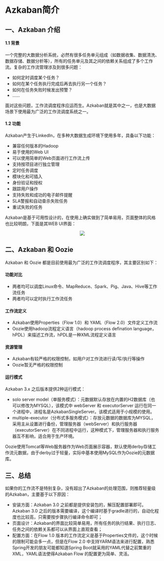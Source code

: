# Azkaban简介


## 一、Azkaban 介绍

#### 1.1 背景

一个完整的大数据分析系统，必然有很多任务单元组成（如数据收集、数据清洗、数据存储、数据分析等），所有的任务单元及其之间的依赖关系组成了多个工作流。复杂的工作流管理涉及到很多问题：

- 如何定时调度某个任务？
- 如何在某个任务执行完成后再去执行另一个任务？
- 如何在任务失败时候发出预警？
- ......

面对这些问题，工作流调度程序应运而生。Azkaban就是其中之一，也是大数据场景下使用最为广泛的工作流调度系统之一。

#### 1.2 功能

Azkaban产生于LinkedIn，在多种大数据生成环境下使用多年，具备以下功能：

- 兼容任何版本的Hadoop
- 易于使用的Web UI
- 可以使用简单的Web页面进行工作流上传
- 支持按项目进行独立管理
- 定时任务调度
- 模块化和可插入
- 身份验证和授权
- 跟踪用户操作
- 支持失败和成功的电子邮件提醒
- SLA警报和自动查杀失败任务
- 重试失败的任务

Azkaban是基于可用性设计的，在使用上确实做到了简单易用，页面整体的风格也比较明朗，下面是其WEB UI界面：

<div align="center"> <img  src="https://github.com/heibaiying/BigData-Notes/blob/master/pictures/azkaban-web.png"/> </div>

## 二、Azkaban 和 Oozie

Azkaban 和 Oozie 都是目前使用最为广泛的工作流调度程序，其主要区别如下：

#### 功能对比

- 两者均可以调度Linux命令、MapReduce、Spark、Pig、Java、Hive等工作流任务
- 两者均可以定时执行工作流任务

#### 工作流定义

- Azkaban使用Properties（Flow 1.0）和 YAML（Flow 2.0）文件定义工作流
- Oozie使用hadoop流程定义语言（hadoop process defination language，hPDL）来描述工作流，hPDL是一种XML流程定义语言

#### 资源管理

- Azkaban有较严格的权限控制，如用户对工作流进行读/写/执行等操作
- Oozie暂无严格的权限控制

#### 运行模式

Azkaban 3.x 之后版本提供2种运行模式：

- solo server model（单服务模式）：元数据默认存放在内置的H2数据库（也可以修改为MYSQL），该模式中 webServer 和 executorServer 运行在同一个进程中，进程名是AzkabanSingleServer。该模式适用于小规模的使用。
- multiple-executor（分布式多服务模式）：存放元数据的数据库为MYSQL，采用主从设置进行备份，管理服务器（webServer）和执行服务器（executorServer）在不同进程中运行，这种模式下，管理服务器和执行服务器互不影响，适合用于生产环境。

Oozie使用Tomcat等Web服务器作为Web页面展示容器，默认使用derby存储工作流元数据，由于derby过于轻量，实际中基本使用MySQL作为Oozie的元数据库。





## 三、总结

如果你的工作流不是特别复杂，没有超出了Azkaban的处理范围，则推荐轻量级的Azkaban，主要基于以下原因：

+ 安装方面：Azkaban 3.0 之前都是提供安装包的，解压配置部署即可。Azkaban 3.0 之后的版本需要编译，这个编译时基于gradle进行的，自动化程度也比较高，只需要按步骤执行编译命令即可；
+ 页面设计：Azkaban的界面比较简单易用，所有任务的执行结果、执行日志、任务之间的依赖关系都可以从界面上直观查看；
+ 配置方面：在Flow 1.0 版本的工作流定义是基于Properties文件的，这个时候的限制可能会多一点，但是在Flow 2.0 中支持YARM语法来进行配置，熟悉Spring开发的朋友可能都知道Spring Boot就采用的YAML代替之前繁重的XML，YAML语法使得Azkaban Flow 的配置更为简单、灵活。

 

